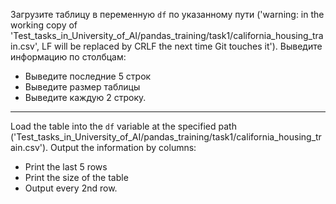 Загрузите таблицу в переменную `df` по указанному пути ('warning: in the working copy of 'Test_tasks_in_University_of_AI/pandas_training/task1/california_housing_train.csv', LF will be replaced by CRLF the next time Git touches it'). Выведите информацию по столбцам:
* Выведите последние 5 строк
* Выведите размер таблицы
* Выведите каждую 2 строку.

---

Load the table into the `df` variable at the specified path ('Test_tasks_in_University_of_AI/pandas_training/task1/california_housing_train.csv'). Output the information by columns:
* Print the last 5 rows
* Print the size of the table
* Output every 2nd row.